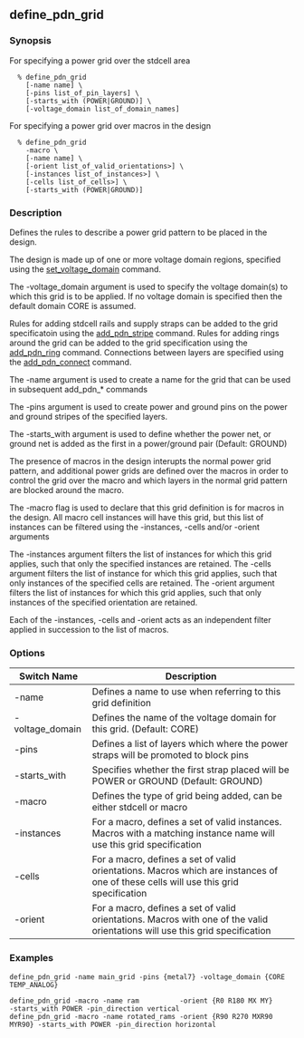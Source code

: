 ## define_pdn_grid

### Synopsis
For specifying a power grid over the stdcell area
```
  % define_pdn_grid
    [-name name] \
    [-pins list_of_pin_layers] \
    [-starts_with (POWER|GROUND)] \
    [-voltage_domain list_of_domain_names]    
```
For specifying a power grid over macros in the design
```
  % define_pdn_grid
    -macro \
    [-name name] \
    [-orient list_of_valid_orientations>] \
    [-instances list_of_instances>] \
    [-cells list_of_cells>] \
    [-starts_with (POWER|GROUND)]    
```

### Description

Defines the rules to describe a power grid pattern to be placed in the design.

The design is made up of one or more voltage domain regions, specified using the [set_voltage_domain](set_voltage_domain.md) command. 

The -voltage_domain argument is used to specify the voltage domain(s) to which this grid is to be applied. If no voltage domain is specified then the default domain CORE is assumed.

Rules for adding stdcell rails and supply straps can be added to the grid specificatoin using the [add_pdn_stripe](add_pdn_stripe.md) command.
Rules for adding rings around the grid can be added to the grid specification using the [add_pdn_ring](add_pdn_ring.md) command.
Connections between layers are specified using the [add_pdn_connect](add_pdn_connect.md) command.

The -name argument is used to create a name for the grid that can be used in subsequent add_pdn_* commands

The -pins argument is used to create power and ground pins on the power and ground stripes of the specified layers.

The -starts_with argument is used to define whether the power net, or ground net is added as the first in a power/ground pair (Default: GROUND)

The presence of macros in the design interupts the normal power grid pattern, and additional power grids are defined over the macros in order to control the grid over the macro and which layers in the normal grid pattern are blocked around the macro.

The -macro flag is used to declare that this grid definition is for macros in the design. All macro cell instances will have this grid, but this list of instances can be filtered using the -instances, -cells and/or -orient arguments

The -instances argument filters the list of instances for which this grid applies, such that only the specified instances are retained.
The -cells argument filters the list of instance for which this grid applies, such that only instances of the specified cells are retained.
The -orient argument filters the list of instances for which this grid applies, such that only instances of the specified orientation are retained.

Each of the -instances, -cells and -orient acts as an independent filter applied in succession to the list of macros.


### Options

| Switch Name | Description |
| ----- | ----- |
| -name | Defines a name to use when referring to this grid definition |
| -voltage_domain | Defines the name of the voltage domain for this grid. (Default: CORE) |
| -pins | Defines a list of layers which where the power straps will be promoted to block pins |
| -starts_with | Specifies whether the first strap placed will be POWER or GROUND (Default: GROUND) |
| -macro | Defines the type of grid being added, can be either stdcell or macro|
| -instances | For a macro, defines a set of valid instances. Macros with a matching instance name will use this grid specification |
| -cells | For a macro, defines a set of valid orientations. Macros which are instances of one of these cells will use this grid specification |
| -orient | For a macro, defines a set of valid orientations. Macros with one of the valid orientations will use this grid specification |


### Examples
```
define_pdn_grid -name main_grid -pins {metal7} -voltage_domain {CORE TEMP_ANALOG}

define_pdn_grid -macro -name ram          -orient {R0 R180 MX MY}        -starts_with POWER -pin_direction vertical
define_pdn_grid -macro -name rotated_rams -orient {R90 R270 MXR90 MYR90} -starts_with POWER -pin_direction horizontal

```

